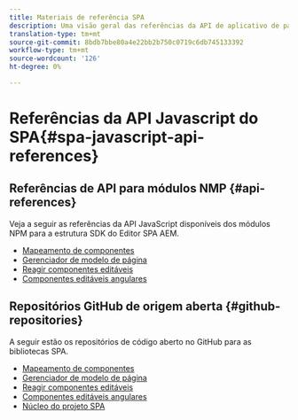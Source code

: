 ```yaml
---
title: Materiais de referência SPA
description: Uma visão geral das referências da API de aplicativo de página única e dos repositórios de código fonte
translation-type: tm+mt
source-git-commit: 8bdb7bbe80a4e22bb2b750c0719c6db745133392
workflow-type: tm+mt
source-wordcount: '126'
ht-degree: 0%

---
```



# Referências da API Javascript do SPA{#spa-javascript-api-references}

## Referências de API para módulos NMP {#api-references}

Veja a seguir as referências da API JavaScript disponíveis dos módulos NPM para a estrutura SDK do Editor SPA AEM.

* [Mapeamento de componentes](https://www.npmjs.com/package/@adobe/aem-spa-component-mapping)
* [Gerenciador de modelo de página](https://www.npmjs.com/package/@adobe/aem-spa-model-manager)
* [Reagir componentes editáveis](https://www.npmjs.com/package/@adobe/aem-react-editable-components)
* [Componentes editáveis angulares](https://www.npmjs.com/package/@adobe/aem-angular-editable-components)

## Repositórios GitHub de origem aberta {#github-repositories}

A seguir estão os repositórios de código aberto no GitHub para as bibliotecas SPA.

* [Mapeamento de componentes](https://github.com/adobe/aem-spa-component-mapping)
* [Gerenciador de modelo de página](https://github.com/adobe/aem-spa-page-model-manager)
* [Reagir componentes editáveis](https://github.com/adobe/aem-react-editable-components)
* [Componentes editáveis angulares](https://github.com/adobe/aem-angular-editable-components)
* [Núcleo do projeto SPA](https://github.com/adobe/aem-spa-project-core)
